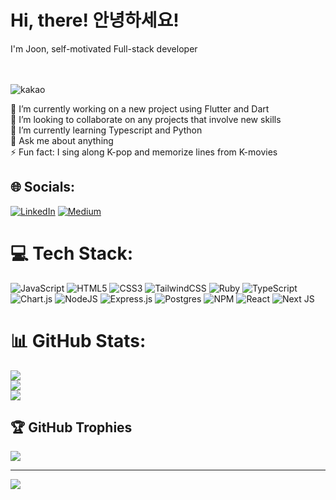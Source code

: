 
<h1>Hi, there! 안녕하세요!</h1> I'm Joon, self-motivated Full-stack developer  

<br><br>
![kakao](https://media.tenor.com/GrfFKV30PYgAAAAC/ryan-typing.gif)<br>

🔭 I’m currently working on a new project using Flutter and Dart<br>👯 I’m looking to collaborate on any projects that involve new skills<br>🌱 I’m currently learning Typescript and Python<br>💬 Ask me about anything<br>⚡ Fun fact: I sing along K-pop and memorize lines from K-movies

## 🌐 Socials:
[![LinkedIn](https://img.shields.io/badge/LinkedIn-%230077B5.svg?logo=linkedin&logoColor=white)](https://linkedin.com/in/joonlee1111) [![Medium](https://img.shields.io/badge/Medium-12100E?logo=medium&logoColor=white)](https://medium.com/@greenlemonkp) 

# 💻 Tech Stack:
![JavaScript](https://img.shields.io/badge/javascript-%23323330.svg?style=plastic&logo=javascript&logoColor=%23F7DF1E) ![HTML5](https://img.shields.io/badge/html5-%23E34F26.svg?style=plastic&logo=html5&logoColor=white) ![CSS3](https://img.shields.io/badge/css3-%231572B6.svg?style=plastic&logo=css3&logoColor=white) ![TailwindCSS](https://img.shields.io/badge/tailwindcss-%2338B2AC.svg?style=plastic&logo=tailwind-css&logoColor=white) ![Ruby](https://img.shields.io/badge/ruby-%23CC342D.svg?style=plastic&logo=ruby&logoColor=white) ![TypeScript](https://img.shields.io/badge/typescript-%23007ACC.svg?style=plastic&logo=typescript&logoColor=white) ![Chart.js](https://img.shields.io/badge/chart.js-F5788D.svg?style=plastic&logo=chart.js&logoColor=white) ![NodeJS](https://img.shields.io/badge/node.js-6DA55F?style=plastic&logo=node.js&logoColor=white) ![Express.js](https://img.shields.io/badge/express.js-%23404d59.svg?style=plastic&logo=express&logoColor=%2361DAFB) ![Postgres](https://img.shields.io/badge/postgres-%23316192.svg?style=plastic&logo=postgresql&logoColor=white)  ![NPM](https://img.shields.io/badge/NPM-%23000000.svg?style=plastic&logo=npm&logoColor=white) ![React](https://img.shields.io/badge/react-%2320232a.svg?style=plastic&logo=react&logoColor=%2361DAFB)  ![Next JS](https://img.shields.io/badge/Next-black?style=plastic&logo=next.js&logoColor=white)  
# 📊 GitHub Stats:
![](https://github-readme-stats.vercel.app/api?username=greenlemonkp&theme=tokyonight&hide_border=false&include_all_commits=true&count_private=false)<br/>
![](https://github-readme-streak-stats.herokuapp.com/?user=greenlemonkp&theme=tokyonight&hide_border=false)<br/>
![](https://github-readme-stats.vercel.app/api/top-langs/?username=greenlemonkp&theme=tokyonight&hide_border=false&include_all_commits=true&count_private=false&layout=compact)

## 🏆 GitHub Trophies
![](https://github-profile-trophy.vercel.app/?username=greenlemonkp&theme=tokyonight&no-frame=true&no-bg=true&margin-w=4)

---
[![](https://visitcount.itsvg.in/api?id=greenlemonkp&icon=0&color=6)](https://visitcount.itsvg.in)

<!-- Proudly created with GPRM ( https://gprm.itsvg.in ) -->
